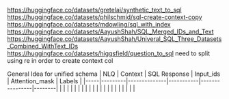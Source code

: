 https://huggingface.co/datasets/gretelai/synthetic_text_to_sql
https://huggingface.co/datasets/philschmid/sql-create-context-copy
https://huggingface.co/datasets/mdowling/sql_with_index
https://huggingface.co/datasets/AayushShah/SQL_Merged_IDs_and_Text
https://huggingface.co/datasets/AayushShah/Univeral_SQL_Three_Datasets_Combined_WithText_IDs
https://huggingface.co/datasets/higgsfield/question_to_sql need to split using re in order to create context col


General Idea for unified schema
| NLQ | Context | SQL Response | Input_ids | Attention_mask | Labels |
|-----|---------|--------------|-----------|----------------|--------|
|     |         |              |           |                |        |
|     |         |              |           |                |        |
|     |         |              |           |                |        |